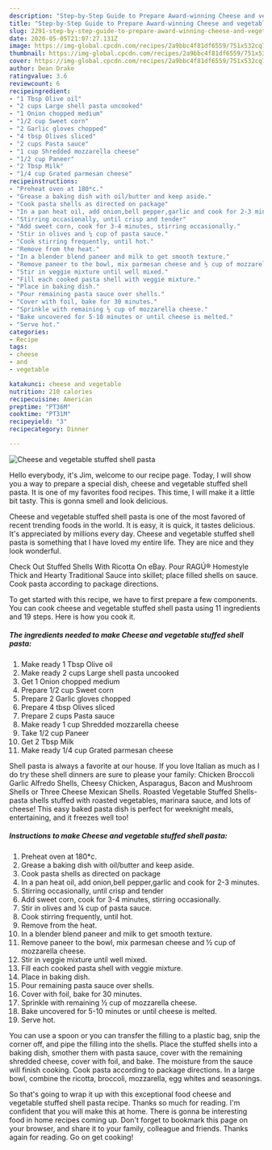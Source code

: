 ```yaml
---
description: "Step-by-Step Guide to Prepare Award-winning Cheese and vegetable stuffed shell pasta"
title: "Step-by-Step Guide to Prepare Award-winning Cheese and vegetable stuffed shell pasta"
slug: 2291-step-by-step-guide-to-prepare-award-winning-cheese-and-vegetable-stuffed-shell-pasta
date: 2020-05-05T21:07:27.131Z
image: https://img-global.cpcdn.com/recipes/2a9bbc4f81df6559/751x532cq70/cheese-and-vegetable-stuffed-shell-pasta-recipe-main-photo.jpg
thumbnail: https://img-global.cpcdn.com/recipes/2a9bbc4f81df6559/751x532cq70/cheese-and-vegetable-stuffed-shell-pasta-recipe-main-photo.jpg
cover: https://img-global.cpcdn.com/recipes/2a9bbc4f81df6559/751x532cq70/cheese-and-vegetable-stuffed-shell-pasta-recipe-main-photo.jpg
author: Dean Drake
ratingvalue: 3.6
reviewcount: 6
recipeingredient:
- "1 Tbsp Olive oil"
- "2 cups Large shell pasta uncooked"
- "1 Onion chopped medium"
- "1/2 cup Sweet corn"
- "2 Garlic gloves chopped"
- "4 tbsp Olives sliced"
- "2 cups Pasta sauce"
- "1 cup Shredded mozzarella cheese"
- "1/2 cup Paneer"
- "2 Tbsp Milk"
- "1/4 cup Grated parmesan cheese"
recipeinstructions:
- "Preheat oven at 180*c."
- "Grease a baking dish with oil/butter and keep aside."
- "Cook pasta shells as directed on package"
- "In a pan heat oil, add onion,bell pepper,garlic and cook for 2-3 minutes."
- "Stirring occasionally, until crisp and tender"
- "Add sweet corn, cook for 3-4 minutes, stirring occasionally."
- "Stir in olives and ¼ cup of pasta sauce."
- "Cook stirring frequently, until hot."
- "Remove from the heat."
- "In a blender blend paneer and milk to get smooth texture."
- "Remove paneer to the bowl, mix parmesan cheese and ½ cup of mozzarella cheese."
- "Stir in veggie mixture until well mixed."
- "Fill each cooked pasta shell with veggie mixture."
- "Place in baking dish."
- "Pour remaining pasta sauce over shells."
- "Cover with foil, bake for 30 minutes."
- "Sprinkle with remaining ½ cup of mozzarella cheese."
- "Bake uncovered for 5-10 minutes or until cheese is melted."
- "Serve hot."
categories:
- Recipe
tags:
- cheese
- and
- vegetable

katakunci: cheese and vegetable 
nutrition: 210 calories
recipecuisine: American
preptime: "PT36M"
cooktime: "PT31M"
recipeyield: "3"
recipecategory: Dinner

---
```



![Cheese and vegetable stuffed shell pasta](https://img-global.cpcdn.com/recipes/2a9bbc4f81df6559/751x532cq70/cheese-and-vegetable-stuffed-shell-pasta-recipe-main-photo.jpg)

Hello everybody, it's Jim, welcome to our recipe page. Today, I will show you a way to prepare a special dish, cheese and vegetable stuffed shell pasta. It is one of my favorites food recipes. This time, I will make it a little bit tasty. This is gonna smell and look delicious.

Cheese and vegetable stuffed shell pasta is one of the most favored of recent trending foods in the world. It is easy, it is quick, it tastes delicious. It's appreciated by millions every day. Cheese and vegetable stuffed shell pasta is something that I have loved my entire life. They are nice and they look wonderful.

Check Out Stuffed Shells With Ricotta On eBay. Pour RAGÚ® Homestyle Thick and Hearty Traditional Sauce into skillet; place filled shells on sauce. Cook pasta according to package directions.


To get started with this recipe, we have to first prepare a few components. You can cook cheese and vegetable stuffed shell pasta using 11 ingredients and 19 steps. Here is how you cook it.

<!--inarticleads1-->

##### The ingredients needed to make Cheese and vegetable stuffed shell pasta:

1. Make ready 1 Tbsp Olive oil
1. Make ready 2 cups Large shell pasta uncooked
1. Get 1 Onion chopped medium
1. Prepare 1/2 cup Sweet corn
1. Prepare 2 Garlic gloves chopped
1. Prepare 4 tbsp Olives sliced
1. Prepare 2 cups Pasta sauce
1. Make ready 1 cup Shredded mozzarella cheese
1. Take 1/2 cup Paneer
1. Get 2 Tbsp Milk
1. Make ready 1/4 cup Grated parmesan cheese


Shell pasta is always a favorite at our house. If you love Italian as much as I do try these shell dinners are sure to please your family: Chicken Broccoli Garlic Alfredo Shells, Cheesy Chicken, Asparagus, Bacon and Mushroom Shells or Three Cheese Mexican Shells. Roasted Vegetable Stuffed Shells-pasta shells stuffed with roasted vegetables, marinara sauce, and lots of cheese! This easy baked pasta dish is perfect for weeknight meals, entertaining, and it freezes well too! 

<!--inarticleads2-->

##### Instructions to make Cheese and vegetable stuffed shell pasta:

1. Preheat oven at 180*c.
1. Grease a baking dish with oil/butter and keep aside.
1. Cook pasta shells as directed on package
1. In a pan heat oil, add onion,bell pepper,garlic and cook for 2-3 minutes.
1. Stirring occasionally, until crisp and tender
1. Add sweet corn, cook for 3-4 minutes, stirring occasionally.
1. Stir in olives and ¼ cup of pasta sauce.
1. Cook stirring frequently, until hot.
1. Remove from the heat.
1. In a blender blend paneer and milk to get smooth texture.
1. Remove paneer to the bowl, mix parmesan cheese and ½ cup of mozzarella cheese.
1. Stir in veggie mixture until well mixed.
1. Fill each cooked pasta shell with veggie mixture.
1. Place in baking dish.
1. Pour remaining pasta sauce over shells.
1. Cover with foil, bake for 30 minutes.
1. Sprinkle with remaining ½ cup of mozzarella cheese.
1. Bake uncovered for 5-10 minutes or until cheese is melted.
1. Serve hot.


You can use a spoon or you can transfer the filling to a plastic bag, snip the corner off, and pipe the filling into the shells. Place the stuffed shells into a baking dish, smother them with pasta sauce, cover with the remaining shredded cheese, cover with foil, and bake. The moisture from the sauce will finish cooking. Cook pasta according to package directions. In a large bowl, combine the ricotta, broccoli, mozzarella, egg whites and seasonings. 

So that's going to wrap it up with this exceptional food cheese and vegetable stuffed shell pasta recipe. Thanks so much for reading. I'm confident that you will make this at home. There is gonna be interesting food in home recipes coming up. Don't forget to bookmark this page on your browser, and share it to your family, colleague and friends. Thanks again for reading. Go on get cooking!
